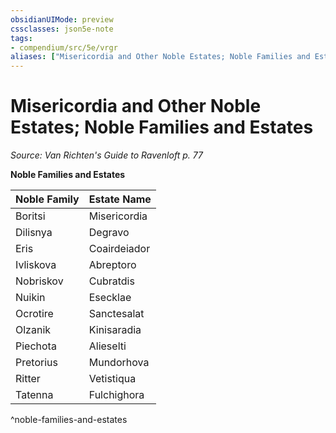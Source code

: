 ```yaml
---
obsidianUIMode: preview
cssclasses: json5e-note
tags:
- compendium/src/5e/vrgr
aliases: ["Misericordia and Other Noble Estates; Noble Families and Estates"]
---
```

# Misericordia and Other Noble Estates; Noble Families and Estates
*Source: Van Richten's Guide to Ravenloft p. 77* 

**Noble Families and Estates**

| Noble Family | Estate Name |
|--------------|-------------|
| Boritsi | Misericordia |
| Dilisnya | Degravo |
| Eris | Coairdeiador |
| Ivliskova | Abreptoro |
| Nobriskov | Cubratdis |
| Nuikin | Esecklae |
| Ocrotire | Sanctesalat |
| Olzanik | Kinisaradia |
| Piechota | Alieselti |
| Pretorius | Mundorhova |
| Ritter | Vetistiqua |
| Tatenna | Fulchighora |
^noble-families-and-estates